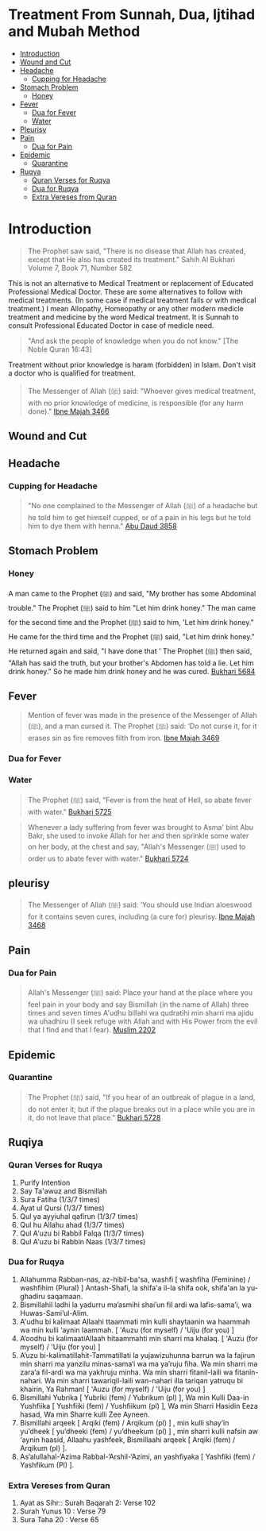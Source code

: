 <h1>Treatment From Sunnah, Dua, Ijtihad and Mubah Method</h1>

- [Introduction](#introduction)
- [Wound and Cut](#wound-and-cut)
- [Headache](#headache)
  - [Cupping for Headache](#cupping-for-headache)
- [Stomach Problem](#stomach-problem)
  - [Honey](#honey)
- [Fever](#fever)
  - [Dua for Fever](#dua-for-fever)
  - [Water](#water)
- [Pleurisy](#pleurisy)
- [Pain](#pain)
  - [Dua for Pain](#dua-for-pain)
- [Epidemic](#epidemic)
  - [Quarantine](#quarantine)
- [Ruqya](#ruqya)
  - [Quran Verses for Ruqya](#quran-verses-for-ruqya)
  - [Dua for Ruqya](#dua-for-ruqya)
  - [Extra Vereses from Quran](#extra-vereses-from-quran)
# Introduction

> The Prophet saw said, "There is no disease that Allah has created, except that He also has created its treatment."  Sahih Al Bukhari Volume 7, Book 71, Number 582     

This is not an alternative to Medical Treatment or replacement of Educated Professional Medical Doctor. 
These are some alternatives to follow with medical treatments. (In some case if medical treatment fails or with medical treatment.) 
I mean Allopathy, Homeopathy or any other modern medicle treatment and medicine by the word Medical treatment.
It is Sunnah to consult Professional Educated Doctor in case of medicle need.

> "And ask the people of knowledge when you do not know." [The Noble Quran 16:43]

Treatment without prior knowledge is haram (forbidden) in Islam. Don't visit a doctor who is qualified for treatment. 

> The Messenger of Allah (ﷺ) said: "Whoever gives medical treatment, with no prior knowledge of medicine, is responsible (for any harm done)." [Ibne Majah 3466](https://sunnah.com/ibnmajah:3466)

## Wound and Cut

## Headache

### Cupping for Headache

> "No one complained to the Messenger of Allah (ﷺ) of a headache but he told him to get himself cupped, or of a pain in his legs but he told him to dye them with henna." [Abu Daud 3858](https://sunnah.com/abudawud:3858)

## Stomach Problem 

### Honey

A man came to the Prophet (ﷺ) and said, "My brother has some Abdominal trouble." The Prophet (ﷺ) said to him "Let him drink honey." The man came for the second time and the Prophet (ﷺ) said to him, 'Let him drink honey." He came for the third time and the Prophet (ﷺ) said, "Let him drink honey." He returned again and said, "I have done that ' The Prophet (ﷺ) then said, "Allah has said the truth, but your brother's Abdomen has told a lie. Let him drink honey." So he made him drink honey and he was cured. [Bukhari 5684](https://sunnah.com/bukhari:5684)

## Fever 
> Mention of fever was made in the presence of the Messenger of Allah (ﷺ), and a man cursed it. The Prophet (ﷺ) said: ‘Do not curse it, for it erases sin as fire removes filth from iron. [Ibne Majah 3469](https://sunnah.com/ibnmajah:3469)

### Dua for Fever

### Water

> The Prophet (ﷺ) said, "Fever is from the heat of Hell, so abate fever with water." [Bukhari 5725](https://sunnah.com/bukhari:5725)
 
> Whenever a lady suffering from fever was brought to Asma' bint Abu Bakr, she used to invoke Allah for her and then sprinkle some water on her body, at the chest and say, "Allah's Messenger (ﷺ) used to order us to abate fever with water." [Bukhari 5724](https://sunnah.com/bukhari:5724)

## pleurisy

> The Messenger of Allah (ﷺ) said: ‘You should use Indian aloeswood for it contains seven cures, including (a cure for) pleurisy. [Ibne Majah 3468](https://sunnah.com/ibnmajah:3468)

## Pain 

### Dua for Pain

> Allah's Messenger (ﷺ) said: Place your hand at the place where you feel pain in your body and say Bismillah (in the name of Allah) three times and seven times A'udhu billahi wa qudratihi min sharri ma ajidu wa uhadhiru (I seek refuge with Allah and with His Power from the evil that I find and that I fear). [Muslim 2202](https://sunnah.com/muslim:2202)

## Epidemic

### Quarantine 

> The Prophet (ﷺ) said, "If you hear of an outbreak of plague in a land, do not enter it; but if the plague breaks out in a place while you are in it, do not leave that place." [Bukhari 5728](https://sunnah.com/bukhari:5728)

## Ruqiya

### Quran Verses for Ruqya

1. Purify Intention
2. Say Ta'awuz and Bismillah
3. Sura Fatiha (1/3/7 times)
4. Ayat ul Qursi (1/3/7 times)
5. Qul ya ayyiuhal qafirun (1/3/7 times)
6. Qul hu Allahu ahad (1/3/7 times)
7. Qul A'uzu bi Rabbil Falqa (1/3/7 times)
8. Qul A'uzu bi Rabbin Naas (1/3/7 times)

### Dua for Ruqya

1. Allahumma Rabban-nas, az-hibil-ba'sa, washfi  [ washfiha (Feminine) / washfihim (Plural) ] Antash-Shafi, la shifa'a il-la shifa ook, shifa'an la yu-ghadiru saqamaan. 
2. Bismillahil ladhi la yadurru ma’asmihi shai’un fil ardi wa lafis-sama’i, wa Huwas-Sami’ul-Alim.
3. A'udhu bi kalimaat Allaahi ttaammati min kulli shaytaanin wa haammah wa min kulli ‘aynin laammah. [ 'Auzu (for myself) / 'Uiju (for you) ]
4. A’oodhu bi kalimaatiAllaah hitaammahti min sharri ma khalaq. [ 'Auzu (for myself) / 'Uiju (for you) ]
5. A’uzu bi-kalimatillahit-Tammatillati la yujawizuhunna barrun wa la fajirun min sharri ma yanzilu minas-sama‘i wa ma ya’ruju fiha. Wa min sharri ma zara‘a fil-ardi wa ma yakhruju minha. Wa min sharri fitanil-laili wa fitanin-nahari. Wa min sharri tawariqil-laili wan-nahari illa tariqan yatruqu bi khairin, Ya Rahman! [ 'Auzu (for myself) / 'Uiju (for you) ]
6. Bismillahi Yubrika [ Yubriki (fem) / Yubrikum (pl) ], Wa min Kulli Daa-in Yushfiika [ Yushfiiki (fem) / Yushfiikum (pl) ], Wa min Sharri Hasidin Eeza hasad, Wa min Sharre kulli Zee Ayneen.
7. Bismillahi arqeek [ Arqiki (fem) / Arqikum (pl) ] , min kulli shay’in yu’dheek [ yu’dheeki (fem) / yu’dheekum (pl) ] , min sharri kulli nafsin aw ‘aynin haasid, Allaahu yashfeek, Bismillaahi arqeek [ Arqiki (fem) / Arqikum (pl) ].
8.  As’alullahal-‘Azima Rabbal-‘Arshil-‘Azimi, an yashfiyaka [ Yashfiki (fem) / Yashfikum (Pl) ].

### Extra Vereses from Quran

1. Ayat as Sihr:: Surah Baqarah 2: Verse 102
2. Surah Yunus 10 : Verse 79
3. Sura Taha 20 : Verse 65



